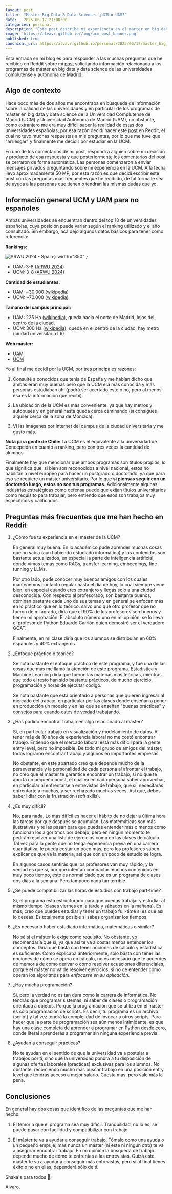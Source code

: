 ```yaml
---
layout: post
title:  "Master Big Data & Data Science: ¿UCM o UAM?"
date:   2025-06-17 21:00:00
categories: personal
description: "Este post describe mi experiencia en el marter en big data, data science e inteligencia artificial UCM (NTIC)"
image: 'https://alvavr.github.io//img/ucm_post_banner.png'
published: true
canonical_url: https://alvavr.github.io/personal/2025/06/17/master_big_data_ucm_uam_madrid.html
---
```

Esta entrada en mi blog es para responder a las muchas preguntas que he recibido en Reddit sobre mi [post](https://www.reddit.com/r/askspain/comments/13rlxar/master_big_data_data_science_ucm_o_uam/) solicitando información relacionada a los programas de máster en big data y data science de las universidades complutense y autónoma de Madrid.

## Algo de contexto


Hace poco más de dos años me encontraba en búsqueda de información sobre la calidad de las universidades y en particular de los programas de máster en big data y data science de la Universidad Complutense de Madrid (UCM) y Universidad Autónoma de Madrid (UAM), no obstante, como extranjero me era muy difícil saber la realidad de estas dos universidades españolas, por esa razón decidí hacer este [post](https://www.reddit.com/r/askspain/comments/13rlxar/master_big_data_data_science_ucm_o_uam/) en Reddit, el cual no tuvo muchas respuestas a mis preguntas, por lo que me tuve que "arriesgar" y finalmente me decidir por estudiar en la UCM. 

En uno de los comentarios de mi post, respondí a alguien sobre mi decisión y producto de esa respuesta y que posteriormente los comentarios del post se cerraron de forma automática. Las personas comenzaron a enviar mensajes privados preguntando sobre mi experiencia en la UCM. A la fecha llevo aproximadamente 50 MP, por esta razón es que decidí escribir este post con las preguntas más frecuentes que he recibido, de tal forma le sea de ayuda a las personas que tienen o tendrán las mismas dudas que yo.

## Información general UCM y UAM para no españoles


Ambas universidades se encuentran dentro del top 10 de universidades españolas, cuya posición puede variar según el ranking utilizado y el año consultado. Sin embargo, acá dejo algunos datos básicos para tener como referencia:

**Rankings:**

![ARWU 2024 - Spain](https://alvavr.github.io//img/ranking_arwu_2024_spain.png){: width="350" }

* UAM: 3-8 ([ARWU 2024](https://www.shanghairanking.com/rankings/arwu/2024))
* UCM: 3-8 ([ARWU 2024](https://www.shanghairanking.com/rankings/arwu/2024))

**Cantidad de estudiantes:**
* UAM: ~30.000 ([wikipedia](https://es.wikipedia.org/wiki/Universidad_Aut%C3%B3noma_de_Madrid))
* UCM: ~70.000 ([wikipedia](https://es.wikipedia.org/wiki/Universidad_Complutense_de_Madrid))

**Tamaño del campus principal:**
* UAM: 225 Ha ([wikipedia](https://es.wikipedia.org/wiki/Universidad_Aut%C3%B3noma_de_Madrid)), queda hacia el norte de Madrid, lejos del centro de la ciudad.
* UCM: 300 Ha ([wikipedia](https://es.wikipedia.org/wiki/Universidad_Complutense_de_Madrid)), queda en el centro de la ciudad, hay metro (ciudad universitaria L6)

**Web máster:**
* [UAM](https://www.uam.es/CentroFormacionContinua/MT_Big_Data_y_Data_Science/1446779931163.htm)
* [UCM](https://www.masterdatascienceucm.com/)

Yo al final me decidí por la UCM, por tres principales razones:
1. Consulté a conocidos que tenía de España y me habían dicho que ambas eran muy buenas pero que la UCM era más conocida y más personas estudiaban ahí (podrá ser acertado esto o no, pero al menos esa es la información que recibí). 

2. La ubicación de la UCM es más conveniente, ya que hay metros y autobuses y en general hasta queda cerca caminando (si consigues alquiler cerca de la zona de Moncloa).

3. Vi las imágenes por internet del campus de la ciudad universitaria y me gustó más.

**Nota para gente de Chile:** La UCM es el equivalente a la universidad de Concepción en cuanto a ranking, pero con tres veces la cantidad de alumnos.

Finalmente hay que mencionar que ambos programas son títulos propios, lo que significa que, si bien son reconocidos a nivel nacional, estos no habilitan a nivel europeo para hacer un postgrado o doctorado, ya que para eso se requiere un máster universitario. Por lo que **si piensas seguir con un doctorado luego, estos no son tus programas.** 
Adicionalmente algunas industrias estratégicas como defensa puede que exijan títulos universitarios como requisito para trabajar, pero entiendo que esos son trabajos muy específicos y calificados.

## Preguntas más frecuentes que me han hecho en Reddit


1. ¿Cómo fue tu experiencia en el máster de la UCM?

    En general muy buena.
    En lo académico pude aprender muchas cosas que no sabía (aun habiendo estudiado informática) y los contenidos son bastante actualizados, en especial la parte de inteligencia artificial, donde vimos temas como RAGs, transfer learning, embeedings, fine tunning y LLMs.

    Por otro lado, pude conocer muy buenos amigos con los cuales mantenemos contacto regular hasta el día de hoy, lo cual siempre viene bien, en especial cuando eres extranjero y llegas solo a una ciudad desconocida.
    Con respecto al profesorado, son bastante buenos, dominan bastante cada uno de sus temas y en general se enfocan más en lo práctico que en lo teórico. salvo uno que otro profesor que no fueron de mi agrado, diría que el 90% de los profesores son buenos y tienen mi aprobación. El absoluto número uno en mi opinión, se lo lleva el profesor de Python Eduardo Carrión quien demostró ser el verdadero GOAT.

    Finalmente, en mi clase diría que los alumnos se distribuían en 60% españoles y 40% extranjeros.

2. ¿Enfoque práctico o teórico?

    Se nota bastante el enfoque práctico de este programa, y fue una de las cosas que más me llamó la atención de este programa. Estadística y Machine Learning diría que fueron las materias más teóricas, mientras que todo el resto han sido bastante prácticos, de mucho ejercicio, programación y horas de ejecutar código. 

    Se nota bastante que está orientado a personas que quieren ingresar al mercado del trabajo, en particular por las clases donde enseñan a poner en producción un modelo y en las que se enseñan "buenas prácticas" y consejos para cuando estés de verdad trabajando.

3. ¿Has podido encontrar trabajo en algo relacionado al master?

    Si, en particular trabajo en visualización y modelamiento de datos. Al tener más de 10 años de experiencia laboral no me costó encontrar trabajo. Entiendo que el mercado laboral está más difícil para la gente entry level, pero no imposible. De todo mi grupo de amigos del máster, todos lograron encontrar trabajo y algunos en importantes empresas.

    No obstante, en este apartado creo que depende mucho de la perseverancia y la personalidad de cada persona al afrontar el trabajo, no creo que el máster te garantice encontrar un trabajo, si no que te aporta un pequeño boost, el cual va en cada persona saber aprovechar, en particular al enfrentarse a entrevistas de trabajo, que sí, necesitarás enfrentarte a muchas, y ser rechazado muchas veces. Así que, debes saber lidiar con la frustración (soft skills).

4. ¿Es muy difícil?

    No, para nada. Lo más difícil es hacer el hábito de no dejar a última hora las tareas por que después se acumulan. Las matemáticas son más ilustrativas y te las pasan para que puedas entender más o menos como funcionan los algoritmos por debajo, pero en ningún momento te pedirán resolver una lista de ejercicios como en las clases de cálculo. Tal vez para la gente que no tenga experiencia previa en una carrera cuantitativa, le pueda costar un poco más, pero los profesores saben explicar de que va la materia, así que con un poco de estudio se logra. 

    En algunos casos sentirás que los profesores van muy rápido, y la verdad es que si, por que intentan compactar muchos contenidos en muy poco tiempo, esto es normal dado que es un programa de clases dos días a la semana. Pero tampoco nada tan terrible.

5. ¿Se puede compatibilizar las horas de estudios con trabajo part-time?

    Si, el programa está estructurado para que puedas trabajar y estudiar al mismo tiempo (clases viernes en la tarde y sábados en la mañana). Es más, creo que puedes estudiar y tener un trabajo full-time si es que así lo deseas. Es totalmente posible si sabes organizar los tiempos.

6. ¿Es necesario haber estudiado informática, matemáticas o similar? 

    No sé si el máster lo exige como requisito. No obstante, yo recomendaría que sí, ya que así te va a costar menos entender los conceptos. Diría que basta con tener nociones de cálculo y estadística es suficiente. Como explicaba anteriormente, sólo basta con tener las nociones de cómo se opera en cálculo, no es necesario que te acuerdes de memoria de como derivar o como resolver ecuaciones diferenciales, porque el máster no va de resolver ejercicios, si no de entender como operan los algoritmos para *enfocarse en su aplicación*.

7. ¿Hay mucha programación?

    Si, pero la verdad no es tan dura como la carrera de informática. No tendrás que programar sistemas, ni saber de clases o programación orientada a objetos. Porque la programación que se utiliza en el máster es sólo programación de scripts. Es decir, tu programa es un archivo (script) y tal vez tendrá la complejidad de invocar a otros scripts. Para hacer que la parte de programación sea aún menos intimidante, es que hay una clase completa de aprender a programar en Python desde cero, donde literal aprenderás a programar sin ninguna experiencia previa.

8. ¿Ayudan a conseguir prácticas?

    No te ayudan en el sentido de que la universidad va a postular a trabajos por ti, sino que la universidad pondrá a tu disposición de algunas ofertas laborales (prácticas) exclusivas para los alumnos. No obstante, recomiendo mucho más buscar trabajo en una posición entry level que tendrás acceso a mejor salario. Cuesta más, pero vale más la pena.

## Conclusiones


En general hay dos cosas que identifico de las preguntas que me han hecho. 

1. El temor a que el programa sea muy difícil. Tranquilidad, no lo es, se puede pasar con facilidad y compatibilizar con trabajo

2. El máster te va a ayudar a conseguir trabajo. Tómalo como una ayuda o un pequeño empuje, más nunca un máster (ni este ni ningún otro) te va a asegurar encontrar trabajo. 
En mi opinión la búsqueda de trabajo depende mucho de cómo te enfrentas a las entrevistas. Quizá este máster te va a ayudar a conseguir más entrevistas, pero si al final tienes éxito o no en ellas, dependerá sólo de ti.



Shaka's para todos 🤙.

Alvaro.